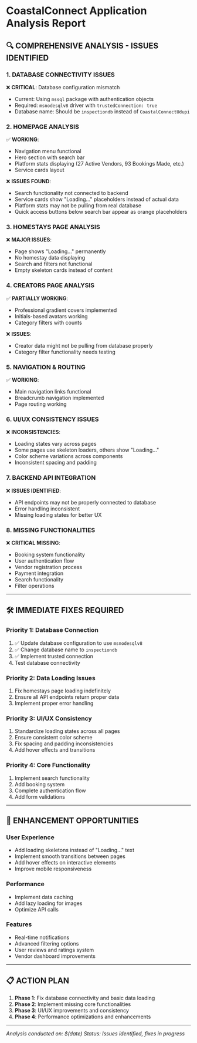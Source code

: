 # CoastalConnect Application Analysis Report

## 🔍 **COMPREHENSIVE ANALYSIS - ISSUES IDENTIFIED**

### **1. DATABASE CONNECTIVITY ISSUES**
❌ **CRITICAL**: Database configuration mismatch
- Current: Using `mssql` package with authentication objects
- Required: `msnodesqlv8` driver with `trustedConnection: true`
- Database name: Should be `inspectiondb` instead of `CoastalConnectUdupi`

### **2. HOMEPAGE ANALYSIS**
✅ **WORKING**:
- Navigation menu functional
- Hero section with search bar
- Platform stats displaying (27 Active Vendors, 93 Bookings Made, etc.)
- Service cards layout

❌ **ISSUES FOUND**:
- Search functionality not connected to backend
- Service cards show "Loading..." placeholders instead of actual data
- Platform stats may not be pulling from real database
- Quick access buttons below search bar appear as orange placeholders

### **3. HOMESTAYS PAGE ANALYSIS** 
❌ **MAJOR ISSUES**:
- Page shows "Loading..." permanently
- No homestay data displaying
- Search and filters not functional
- Empty skeleton cards instead of content

### **4. CREATORS PAGE ANALYSIS**
✅ **PARTIALLY WORKING**:
- Professional gradient covers implemented
- Initials-based avatars working
- Category filters with counts

❌ **ISSUES**:
- Creator data might not be pulling from database properly
- Category filter functionality needs testing

### **5. NAVIGATION & ROUTING**
✅ **WORKING**:
- Main navigation links functional
- Breadcrumb navigation implemented
- Page routing working

### **6. UI/UX CONSISTENCY ISSUES**
❌ **INCONSISTENCIES**:
- Loading states vary across pages
- Some pages use skeleton loaders, others show "Loading..."
- Color scheme variations across components
- Inconsistent spacing and padding

### **7. BACKEND API INTEGRATION**
❌ **ISSUES IDENTIFIED**:
- API endpoints may not be properly connected to database
- Error handling inconsistent
- Missing loading states for better UX

### **8. MISSING FUNCTIONALITIES**
❌ **CRITICAL MISSING**:
- Booking system functionality
- User authentication flow
- Vendor registration process
- Payment integration
- Search functionality
- Filter operations

---

## 🛠️ **IMMEDIATE FIXES REQUIRED**

### **Priority 1: Database Connection**
1. ✅ Update database configuration to use `msnodesqlv8`
2. ✅ Change database name to `inspectiondb`
3. ✅ Implement trusted connection
4. Test database connectivity

### **Priority 2: Data Loading Issues**
1. Fix homestays page loading indefinitely
2. Ensure all API endpoints return proper data
3. Implement proper error handling

### **Priority 3: UI/UX Consistency**
1. Standardize loading states across all pages
2. Ensure consistent color scheme
3. Fix spacing and padding inconsistencies
4. Add hover effects and transitions

### **Priority 4: Core Functionality**
1. Implement search functionality
2. Add booking system
3. Complete authentication flow
4. Add form validations

---

## 🎯 **ENHANCEMENT OPPORTUNITIES**

### **User Experience**
- Add loading skeletons instead of "Loading..." text
- Implement smooth transitions between pages
- Add hover effects on interactive elements
- Improve mobile responsiveness

### **Performance**
- Implement data caching
- Add lazy loading for images
- Optimize API calls

### **Features**
- Real-time notifications
- Advanced filtering options
- User reviews and ratings system
- Vendor dashboard improvements

---

## 📋 **ACTION PLAN**

1. **Phase 1**: Fix database connectivity and basic data loading
2. **Phase 2**: Implement missing core functionalities
3. **Phase 3**: UI/UX improvements and consistency
4. **Phase 4**: Performance optimizations and enhancements

---

*Analysis conducted on: $(date)*
*Status: Issues identified, fixes in progress*
